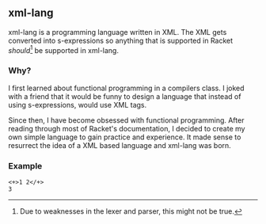 ## xml-lang

xml-lang is a programming language written in XML. The XML gets converted into s-expressions so anything that is supported in Racket _should_[^1] be supported in xml-lang.

### Why?
I first learned about functional programming in a compilers class. I joked with a friend that it would be funny to design a language that instead of using s-expressions, would use XML tags. 

Since then, I have become obsessed with functional programming. After reading through most of Racket's documentation, I decided to create my own simple language to gain practice and experience. It made sense to resurrect the idea of a XML based language and xml-lang was born.

### Example
```
<+>1 2</+>
3
```




[^1]: Due to weaknesses in the lexer and parser, this might not be true.
